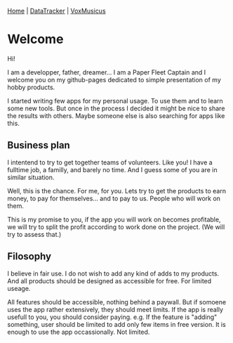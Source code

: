 [Home](/) | [DataTracker](/DataTracker/) | [VoxMusicus](/VoxMusicus/)

# Welcome

Hi! 

I am a developper, father, dreamer... I am a Paper Fleet Captain and I welcome you on my github-pages dedicated to simple presentation of my hobby products.

I started writing few apps for my personal usage. To use them and to learn some new tools. But once in the process I decided it might be nice to share the results with others. Maybe someone else is also searching for apps like this.

## Business plan

I intentend to try to get together teams of volunteers. Like you! I have a fulltime job, a familly, and barely no time. And I guess some of you are in similar situation. 

Well, this is the chance. For me, for you. Lets try to get the products to earn money, to pay for themselves... and to pay to us. People who will work on them.

This is my promise to you, if the app you will work on becomes profitable, we will try to split the profit according to work done on the project. (We will try to assess that.)

## Filosophy

I believe in fair use. I do not wish to add any kind of adds to my products. And all products should be designed as accessible for free. For limited useage. 

All features should be accessible, nothing behind a paywall. But if somoene uses the app rather extensively, they should meet limits. If the app is really usefull to you, you should consider paying. e.g. If the feature is "adding" something, user should be limited to add only few items in free version. It is enough to use the app occassionally. Not limited. 
